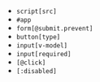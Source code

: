 - `script[src]`
- `#app`
- `form[@submit.prevent]`
- `button[type]`
- `input[v-model]`
- `input[required]`
- `[@click]`
- `[:disabled]`
